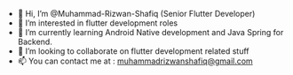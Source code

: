 - 👋 Hi, I’m @Muhammad-Rizwan-Shafiq (Senior Flutter Developer)
- 👀 I’m interested in flutter development roles
- 🌱 I’m currently learning Android Native development and Java Spring for Backend.
- 💞️ I’m looking to collaborate on flutter development related stuff
- 📫 You can contact me at : muhammadrizwanshafiq@gmail.com

<!---
Muhammad-Rizwan-Shafiq/Muhammad-Rizwan-Shafiq is a ✨ special ✨ repository because its `README.md` (this file) appears on your GitHub profile.
You can click the Preview link to take a look at your changes.
--->
